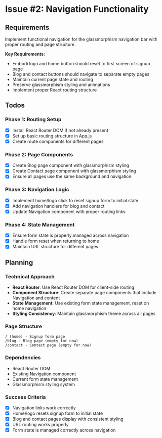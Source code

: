 # Issue #2: Navigation Functionality

## Requirements

Implement functional navigation for the glassmorphism navigation bar with proper routing and page structure.

**Key Requirements:**
- Embodi logo and home button should reset to first screen of signup page
- Blog and contact buttons should navigate to separate empty pages
- Maintain current page state and routing
- Preserve glassmorphism styling and animations
- Implement proper React routing structure

## Todos

### Phase 1: Routing Setup
- [x] Install React Router DOM if not already present
- [x] Set up basic routing structure in App.js
- [x] Create route components for different pages

### Phase 2: Page Components
- [x] Create Blog page component with glassmorphism styling
- [x] Create Contact page component with glassmorphism styling
- [x] Ensure all pages use the same background and navigation

### Phase 3: Navigation Logic
- [x] Implement home/logo click to reset signup form to initial state
- [x] Add navigation handlers for blog and contact
- [x] Update Navigation component with proper routing links

### Phase 4: State Management
- [x] Ensure form state is properly managed across navigation
- [x] Handle form reset when returning to home
- [x] Maintain URL structure for different pages

## Planning

### Technical Approach
- **React Router**: Use React Router DOM for client-side routing
- **Component Structure**: Create separate page components that include Navigation and content
- **State Management**: Use existing form state management, reset on home navigation
- **Styling Consistency**: Maintain glassmorphism theme across all pages

### Page Structure
```
/ (home) - Signup form page
/blog - Blog page (empty for now)
/contact - Contact page (empty for now)
```

### Dependencies
- React Router DOM
- Existing Navigation component
- Current form state management
- Glassmorphism styling system

### Success Criteria
- [x] Navigation links work correctly
- [x] Home/logo resets signup form to initial state
- [x] Blog and contact pages display with consistent styling
- [x] URL routing works properly
- [x] Form state is managed correctly across navigation